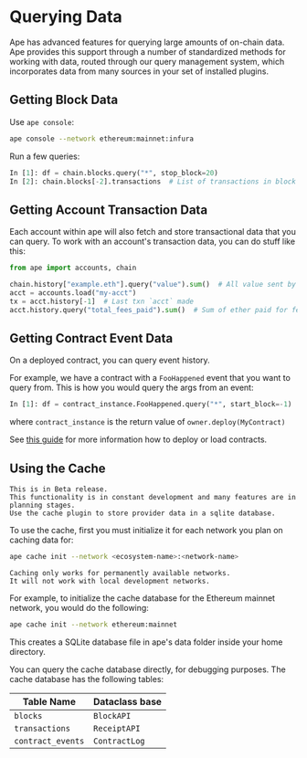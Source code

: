 # Querying Data

Ape has advanced features for querying large amounts of on-chain data.
Ape provides this support through a number of standardized methods for working with data,
routed through our query management system, which incorporates data from many sources in
your set of installed plugins.

## Getting Block Data

Use `ape console`:

```bash
ape console --network ethereum:mainnet:infura
```

Run a few queries:

```python
In [1]: df = chain.blocks.query("*", stop_block=20)
In [2]: chain.blocks[-2].transactions  # List of transactions in block
```

## Getting Account Transaction Data

Each account within ape will also fetch and store transactional data that you can query.
To work with an account's transaction data, you can do stuff like this:

```python
from ape import accounts, chain

chain.history["example.eth"].query("value").sum()  # All value sent by this address
acct = accounts.load("my-acct")
tx = acct.history[-1]  # Last txn `acct` made
acct.history.query("total_fees_paid").sum()  # Sum of ether paid for fees by `acct`
```

## Getting Contract Event Data

On a deployed contract, you can query event history.

For example, we have a contract with a `FooHappened` event that you want to query from.
This is how you would query the args from an event:

```python
In [1]: df = contract_instance.FooHappened.query("*", start_block=-1)
```

where `contract_instance` is the return value of `owner.deploy(MyContract)`

See [this guide](../userguides/contracts.html) for more information how to deploy or load contracts.

## Using the Cache

```{note}
This is in Beta release.
This functionality is in constant development and many features are in planning stages.
Use the cache plugin to store provider data in a sqlite database.
```

To use the cache, first you must initialize it for each network you plan on caching data for:

```bash
ape cache init --network <ecosystem-name>:<network-name>
```

```{note}
Caching only works for permanently available networks. 
It will not work with local development networks.
```

For example, to initialize the cache database for the Ethereum mainnet network, you would do the following:

```bash
ape cache init --network ethereum:mainnet
```

This creates a SQLite database file in ape's data folder inside your home directory.

You can query the cache database directly, for debugging purposes.
The cache database has the following tables:

| Table Name        | Dataclass base |
| ----------------- | -------------- |
| `blocks`          | `BlockAPI`     |
| `transactions`    | `ReceiptAPI`   |
| `contract_events` | `ContractLog`  |

